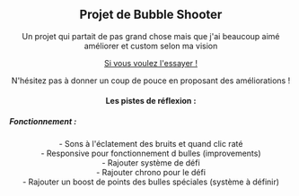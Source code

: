  <h2 align="center">Projet de Bubble Shooter</h2>
 <p align="center">Un projet qui partait de pas grand chose mais que j'ai beaucoup aimé améliorer et custom selon ma vision</p>
<p align="center">
<a href="https://www.paypal.me/anuraghazra">Si vous voulez l'essayer !</a></p>

<p align="center">N'hésitez pas à donner un coup de pouce en proposant des améliorations !

<h4 align="center">Les pistes de réflexion : </h4>

<p align="center">
<h5>Fonctionnement :</h5>
<p align="center">
- Sons à l'éclatement des bruits et quand clic raté <br>
- Responsive pour fonctionnement d bulles (improvements)<br>
- Rajouter système de défi<br>
- Rajouter chrono pour le défi<br>
- Rajouter un boost de points des bulles spéciales (système à définir)
</p>
</p>
